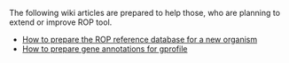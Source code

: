 The following wiki articles are prepared to help those, who are planning to extend or improve ROP tool.  
 
* [How to prepare the ROP reference database for a new organism](https://github.com/smangul1/rop/wiki/How-to-prepare-the-ROP-reference-database-for-a-new-organism)
* [How to prepare gene annotations for gprofile](https://github.com/smangul1/rop/wiki/How-to-prepare-gene-annotations-for-gprofile)